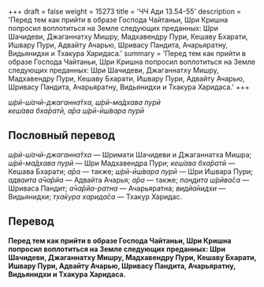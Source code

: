 +++
draft = false
weight = 15273
title = 'ЧЧ Ади 13.54-55'
description = 'Перед тем как прийти в образе Господа Чайтаньи, Шри Кришна попросил воплотиться на Земле следующих преданных: Шри Шачидеви, Джаганнатху Мишру, Мадхавендру Пури, Кешаву Бхарати, Ишвару Пури, Адвайту Ачарью, Шривасу Пандита, Ачарьяратну, Видьянидхи и Тхакура Харидаса.'
summary = 'Перед тем как прийти в образе Господа Чайтаньи, Шри Кришна попросил воплотиться на Земле следующих преданных: Шри Шачидеви, Джаганнатху Мишру, Мадхавендру Пури, Кешаву Бхарати, Ишвару Пури, Адвайту Ачарью, Шривасу Пандита, Ачарьяратну, Видьянидхи и Тхакура Харидаса.'
+++

_ш́рӣ-ш́ачӣ-джаганна̄тха, ш́рӣ-ма̄дхава пурӣ  
кеш́ава бха̄ратӣ, а̄ра ш́рӣ-ӣш́вара пурӣ_

## Пословный перевод

_ш́рӣ_\-_ш́ачӣ_\-_джаганна̄тха_ — Шримати Шачидеви и Джаганнатха Мишра; _ш́рӣ_\-_ма̄дхава_ _пурӣ_ — Шри Мадхавендра Пури; _кеш́ава_ _бха̄ратӣ_ — Кешава Бхарати; _а̄ра_ — также; _ш́рӣ_\-_ӣш́вара_ _пурӣ_ — Шри Ишвара Пури; _адваита_ _а̄ча̄рйа_ — Адвайта Ачарья; _а̄ра_ — также; _пан̣д̣ита_ _ш́рӣва̄са_ — Шриваса Пандит; _а̄ча̄рйа_\-_ратна_ — Ачарьяратна; _видйа̄нидхи_ — Видьянидхи; _т̣ха̄кура_ _харида̄са_ — Тхакур Харидас.

## Перевод

**Перед тем как прийти в образе Господа Чайтаньи, Шри Кришна попросил воплотиться на Земле следующих преданных: Шри Шачидеви, Джаганнатху Мишру, Мадхавендру Пури, Кешаву Бхарати, Ишвару Пури, Адвайту Ачарью, Шривасу Пандита, Ачарьяратну, Видьянидхи и Тхакура Харидаса.**
